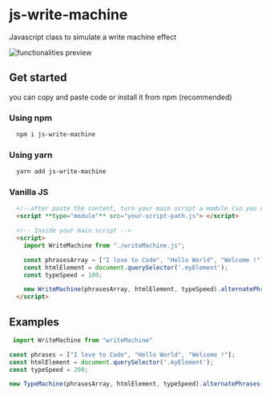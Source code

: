 
# js-write-machine

Javascript class to simulate a write machine effect



![functionalities preview](https://github.com/juliocesarlab/assets/blob/main/CPT2202271407-1344x651.gif)


## Get started
you can copy and paste code or install it from npm (recommended)

### Using npm
````bash
  npm i js-write-machine 
````

### Using yarn
````bash
  yarn add js-write-machine
````
### Vanilla JS
````html
  <!--after paste the content, turn your main script a module (so you can use import/export statements) -->
  <script **type="module"** src="your-script-path.js"> </script>

  <!-- Inside your main script -->
  <script>
    import WriteMachine from "./writeMachine.js";

    const phrasesArray = ["I love to Code", "Hello World", "Welcome !"];
    const htmlElement = document.querySelector('.myElement');
    const typeSpeed = 100;

    new WriteMachine(phrasesArray, htmlElement, typeSpeed).alternatePhrases()
  </script>
````

## Examples

```javascript
 import WriteMachine from "writeMachine"

const phrases = ["I love to Code", "Hello World", "Welcome !"];
const htmlElement = document.querySelector('.myElement');
const typeSpeed = 200;

new TypeMachine(phrasesArray, htmlElement, typeSpeed).alternatePhrases()
```

